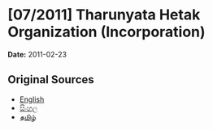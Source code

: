 # [07/2011] Tharunyata Hetak Organization (Incorporation)

**Date:** 2011-02-23

## Original Sources

- [English](https://documents.gov.lk/view/acts/2011/2/07-2011_E.pdf)
- [සිංහල](https://documents.gov.lk/view/acts/2011/2/07-2011_S.pdf)
- [தமிழ்](https://documents.gov.lk/view/acts/2011/2/07-2011_T.pdf)
